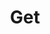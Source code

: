 ---
title: Get
excerpt: Get a site.
api:
  file: api.json
  operationId: sites#get
hidden: false
---